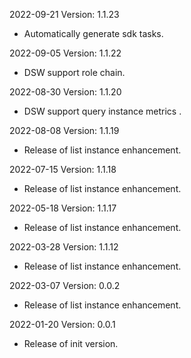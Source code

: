 2022-09-21 Version: 1.1.23
- Automatically generate sdk tasks.

2022-09-05 Version: 1.1.22
- DSW support role chain.

2022-08-30 Version: 1.1.20
- DSW support query instance metrics .

2022-08-08 Version: 1.1.19
- Release of list instance enhancement.

2022-07-15 Version: 1.1.18
- Release of list instance enhancement.

2022-05-18 Version: 1.1.17
- Release of list instance enhancement.

2022-03-28 Version: 1.1.12
- Release of list instance enhancement.

2022-03-07 Version: 0.0.2
- Release of list instance enhancement.

2022-01-20 Version: 0.0.1
- Release of init version.

